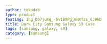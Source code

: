 ```yaml
---
author: tokodab
type: product
featimg: 1hg_D07juKq_-bv1B9PgjmHXTzs_6J9kD
title: Dark City Samsung Galaxy S9 Case
tags: [samsung, galaxy, s9]
category: [samsung]
---
```


